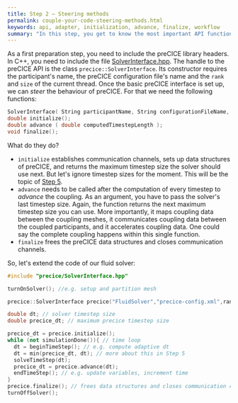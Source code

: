 ```yaml
---
title: Step 2 – Steering methods
permalink: couple-your-code-steering-methods.html
keywords: api, adapter, initialization, advance, finalize, workflow
summary: "In this step, you get to know the most important API functions of preCICE: initialize, advance, and finalize."
---
```



As a first preparation step, you need to include the preCICE library headers. In C++, you need to include the file [SolverInterface.hpp](https://github.com/precice/precice/blob/develop/src/precice/SolverInterface.hpp). 
The handle to the preCICE API is the class `precice::SolverInterface`. Its constructor requires the participant's name, the preCICE configuration file's name and the `rank` and `size` of the current thread. Once the basic preCICE interface is set up, we can *steer* the behaviour of preCICE. For that we need the following functions:

```cpp
SolverInterface( String participantName, String configurationFileName, int rank, int size );
double initialize();
double advance ( double computedTimestepLength ); 
void finalize();
```

What do they do?

* `initialize` establishes communication channels, sets up data structures of preCICE, and returns the maximum timestep size the solver should use next. But let's ignore timestep sizes for the moment. This will be the topic of [Step 5](couple-your-code-timestep-sizes.html).
* `advance` needs to be called after the computation of every timestep to _advance_ the coupling. As an argument, you have to pass the solver's last timestep size. Again, the function returns the next maximum timestep size you can use. More importantly, it maps coupling data between the coupling meshes, it communicates coupling data between the coupled participants, and it accelerates coupling data. One could say the complete coupling happens within this single function.
* `finalize` frees the preCICE data structures and closes communication channels.

So, let's extend the code of our fluid solver:

```cpp
#include "precice/SolverInterface.hpp"

turnOnSolver(); //e.g. setup and partition mesh 

precice::SolverInterface precice("FluidSolver","precice-config.xml",rank,size); // constructor

double dt; // solver timestep size
double precice_dt; // maximum precice timestep size

precice_dt = precice.initialize();
while (not simulationDone()){ // time loop
  dt = beginTimeStep(); // e.g. compute adaptive dt 
  dt = min(precice_dt, dt); // more about this in Step 5
  solveTimeStep(dt);
  precice_dt = precice.advance(dt);
  endTimeStep(); // e.g. update variables, increment time
}
precice.finalize(); // frees data structures and closes communication channels
turnOffSolver();
```



